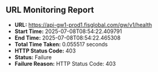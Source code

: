 ## URL Monitoring Report

- **URL:** https://api-gw1-prod1.fisglobal.com/gw/v1/health
- **Start Time:** 2025-07-08T08:54:22.409791
- **End Time:** 2025-07-08T08:54:22.465308
- **Total Time Taken:** 0.055517 seconds
- **HTTP Status Code:** 403
- **Status:** Failure
- **Failure Reason:** HTTP Status Code: 403
